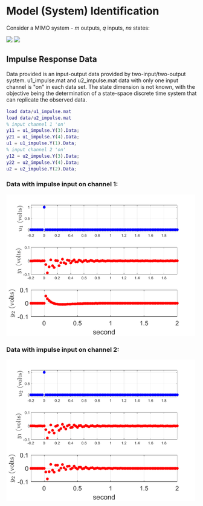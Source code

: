 # Model (System) Identification
Consider a MIMO system - _m_ outputs, _q_ inputs, _ns_ states:

<img src="https://latex.codecogs.com/svg.image?\large&space;{\color{Gray}&space;x_{k&plus;1}&space;=&space;Ax_k&plus;Bu_k,&space;\quad&space;y_k&space;=&space;Cx_k}">
<img src="https://latex.codecogs.com/svg.image?\large&space;{\color{Gray}&space;A\in&space;\mathbb{R}^{n_s\times&space;n_s}\quad&space;B\in&space;\mathbb{R}^{n_s\times&space;q}\quad&space;C\in&space;\mathbb{R}^{m\times&space;n_s}}">

## Impulse Response Data
Data provided is an input-output data provided by two-input/two-output system. u1_impulse.mat and u2_impulse.mat data with only one input channel is "on" in each data set. The state dimension is not known,
with the objective being the determination of a state-space discrete time system that can replicate the observed data.

```Matlab
load data/u1_impulse.mat
load data/u2_impulse.mat
% input channel 1 'on'
y11 = u1_impulse.Y(3).Data;
y21 = u1_impulse.Y(4).Data;
u1 = u1_impulse.Y(1).Data;
% input channel 2 'on'
y12 = u2_impulse.Y(3).Data;
y22 = u2_impulse.Y(4).Data;
u2 = u2_impulse.Y(2).Data;
```
### Data with impulse input on channel 1:
<img src = "images/data_u1.png" width="500">


### Data with impulse input on channel 2:
<img src = "images/data_u2.png" width="500">
